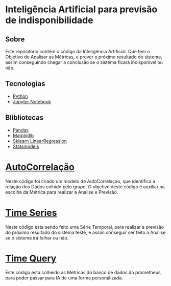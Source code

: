 # Inteligência Artificial para previsão de indisponibilidade

## Sobre 
Este repositório contém o código da Inteligência Artificial. Que tem o Objetivo de Analisar as Métricas, e prever o próximo resultado do sistema, assim conseguindo chegar a conclusão se o sistema ficará indisponível ou não. 

## Tecnologias 
- [Python](https://www.python.org/)
- [Jupyter Notebook](https://jupyter.org/)

## Blibliotecas 
- [Pandas](https://pandas.pydata.org/)
- [Matplotlib](https://matplotlib.org/)
- [Sklearn LinearRegression](https://scikit-learn.org/stable/modules/generated/sklearn.linear_model.LinearRegression.html)
- [Statsmodels](https://www.statsmodels.org/stable/index.html)


# [AutoCorrelação](https://github.com/Oraculum-Fatec/api-previsao-de-indisponibilidade-sites/blob/main/AutoCorrelacao.ipynb)
Neste código foi criado um modelo de AutoCorrelaçao, que identifica a relação dos Dados colhido pelo grupo. O objetivo deste código é auxiliar na escolha da Métrica para realizar a Analise e Previsão.

# [Time Series](https://github.com/Oraculum-Fatec/api-previsao-de-indisponibilidade-sites/blob/main/Time_Series.ipynb)
Neste código esta sendo feito uma Série Temporal, para realizar a previsão do próximo resultado do sistema teste, e assim conseguir ser feito a Analise se o sistema irá falhar ou não. 

# [Time Query](https://github.com/Oraculum-Fatec/api-previsao-de-indisponibilidade-sites/blob/main/time_query.py)
Este código está colheido as Métricas do banco de dados do prometheus, para poder passar para IA de uma forma personalizada. 


